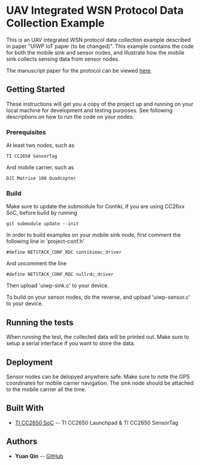 # UAV Integrated WSN Protocol Data Collection Example

This is an UAV integrated WSN protocol data collection example described in paper "UIWP IoT paper (to be changed)". This example contains the code for both the mobile sink and sensor nodes, and illustrate how the mobile sink collects sensing data from sensor nodes.

The manuscript paper for the protocol can be viewed [here](https://github.com/yqinic/yqinic.github.io/blob/master/Efficient_and_Reliable_Aerial_Communication_with_Wireless_Sensors.pdf).

## Getting Started

These instructions will get you a copy of the project up and running on your local machine for development and testing purposes. See following descriptions on how to run the code on your nodes.

### Prerequisites

At least two nodes, such as 

```
TI CC2650 SensorTag
```
And mobile carrier, such as

```
DJI Matrice 100 Quadcopter
```

### Build

Make sure to update the submodule for Contiki, if you are using CC26xx SoC, before build by running

```
git submodule update --init
```

In order to build examples on your mobile sink node, first comment the following line in 'project-conf.h'

```
#define NETSTACK_CONF_RDC contikimac_driver
```

And uncomment the line

```
#define NETSTACK_CONF_RDC nullrdc_driver
```

Then upload 'uiwp-sink.c' to your device.

To build on your sensor nodes, do the reverse, and upload 'uiwp-sensor.c' to your device.


## Running the tests

When running the test, the collected data will be printed out. Make sure to setup a serial interface if you want to store the data.


## Deployment

Sensor nodes can be delopyed anywhere safe. Make sure to note the GPS coordinates for mobile carrier navigation. The sink node should be attached to the mobile carrier all the time.

## Built With

* [TI CC2650 SoC](https://github.com/contiki-os/contiki/tree/master/platform/srf06-cc26xx) -- TI CC2650 Launchpad & TI CC2650 SensorTag

## Authors

* **Yuan Qin** -- [GitHub](https://github.com/yqinic)


